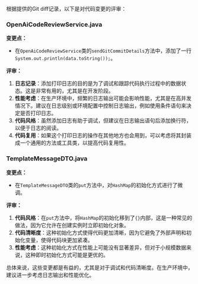 根据提供的Git diff记录，以下是对代码变更的评审：

### OpenAiCodeReviewService.java

**变更点：**
- 在`OpenAiCodeReviewService`类的`sendGitCommitDetails`方法中，添加了一行`System.out.println(data.toString());`。

**评审：**

1. **日志记录**：添加打印日志的目的是为了调试和跟踪代码执行过程中的数据状态。这是非常有用的，尤其是在开发阶段。
2. **性能考虑**：在生产环境中，频繁的日志输出可能会影响性能，尤其是在高并发情况下。建议在日志级别或环境配置中控制日志输出，例如使用条件语句来决定是否打印日志。
3. **代码风格**：虽然添加日志有助于调试，但建议在日志输出语句后添加换行符，以便于日志的阅读。
4. **代码复用**：如果这个打印日志的操作在其他地方也会用到，可以考虑将其封装成一个通用的方法或工具类，以提高代码复用性。

### TemplateMessageDTO.java

**变更点：**
- 在`TemplateMessageDTO`类的`put`方法中，对`HashMap`的初始化方式进行了微调。

**评审：**

1. **代码风格**：在`put`方法中，将`HashMap`的初始化移到了`{}`内部，这是一种常见的做法，因为它允许在创建实例时立即初始化对象。
2. **代码清晰度**：这种初始化方式使得代码更加清晰，因为它避免了外部声明和初始化变量，使得代码块更加紧凑。
3. **性能考虑**：这种初始化方式在性能上可能没有显著差异，但对于小规模数据来说，这种即时初始化方式可能是更优的。

总体来说，这些变更都是有益的，尤其是对于调试和代码清晰度。在生产环境中，建议进一步考虑日志输出和性能优化。